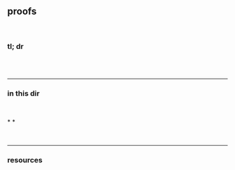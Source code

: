 ## proofs

<br>

### tl; dr

<br>


<br>

----

### in this dir

<br>

*[]()
*[]()

<br>

---

### resources

